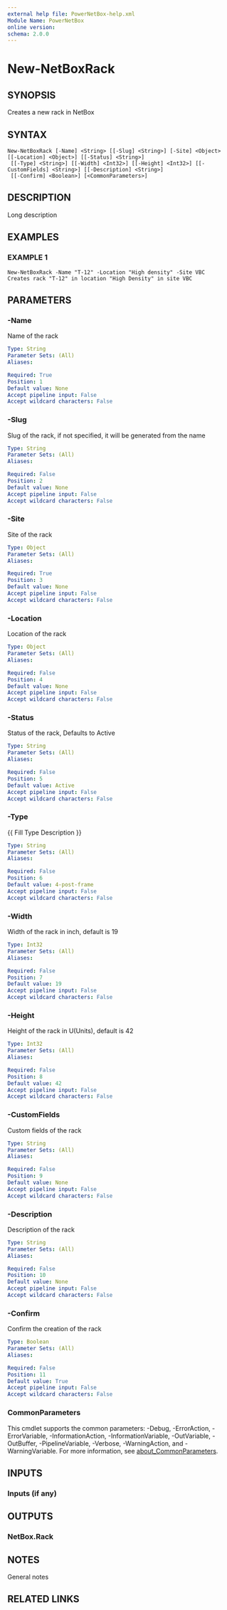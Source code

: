 ```yaml
---
external help file: PowerNetBox-help.xml
Module Name: PowerNetBox
online version:
schema: 2.0.0
---
```


# New-NetBoxRack

## SYNOPSIS
Creates a new rack in NetBox

## SYNTAX

```
New-NetBoxRack [-Name] <String> [[-Slug] <String>] [-Site] <Object> [[-Location] <Object>] [[-Status] <String>]
 [[-Type] <String>] [[-Width] <Int32>] [[-Height] <Int32>] [[-CustomFields] <String>] [[-Description] <String>]
 [[-Confirm] <Boolean>] [<CommonParameters>]
```

## DESCRIPTION
Long description

## EXAMPLES

### EXAMPLE 1
```
New-NetBoxRack -Name "T-12" -Location "High density" -Site VBC
Creates rack "T-12" in location "High Density" in site VBC
```

## PARAMETERS

### -Name
Name of the rack

```yaml
Type: String
Parameter Sets: (All)
Aliases:

Required: True
Position: 1
Default value: None
Accept pipeline input: False
Accept wildcard characters: False
```

### -Slug
Slug of the rack, if not specified, it will be generated from the name

```yaml
Type: String
Parameter Sets: (All)
Aliases:

Required: False
Position: 2
Default value: None
Accept pipeline input: False
Accept wildcard characters: False
```

### -Site
Site of the rack

```yaml
Type: Object
Parameter Sets: (All)
Aliases:

Required: True
Position: 3
Default value: None
Accept pipeline input: False
Accept wildcard characters: False
```

### -Location
Location of the rack

```yaml
Type: Object
Parameter Sets: (All)
Aliases:

Required: False
Position: 4
Default value: None
Accept pipeline input: False
Accept wildcard characters: False
```

### -Status
Status of the rack, Defaults to Active

```yaml
Type: String
Parameter Sets: (All)
Aliases:

Required: False
Position: 5
Default value: Active
Accept pipeline input: False
Accept wildcard characters: False
```

### -Type
{{ Fill Type Description }}

```yaml
Type: String
Parameter Sets: (All)
Aliases:

Required: False
Position: 6
Default value: 4-post-frame
Accept pipeline input: False
Accept wildcard characters: False
```

### -Width
Width of the rack in inch, default is 19

```yaml
Type: Int32
Parameter Sets: (All)
Aliases:

Required: False
Position: 7
Default value: 19
Accept pipeline input: False
Accept wildcard characters: False
```

### -Height
Height of the rack in U(Units), default is 42

```yaml
Type: Int32
Parameter Sets: (All)
Aliases:

Required: False
Position: 8
Default value: 42
Accept pipeline input: False
Accept wildcard characters: False
```

### -CustomFields
Custom fields of the rack

```yaml
Type: String
Parameter Sets: (All)
Aliases:

Required: False
Position: 9
Default value: None
Accept pipeline input: False
Accept wildcard characters: False
```

### -Description
Description of the rack

```yaml
Type: String
Parameter Sets: (All)
Aliases:

Required: False
Position: 10
Default value: None
Accept pipeline input: False
Accept wildcard characters: False
```

### -Confirm
Confirm the creation of the rack

```yaml
Type: Boolean
Parameter Sets: (All)
Aliases:

Required: False
Position: 11
Default value: True
Accept pipeline input: False
Accept wildcard characters: False
```

### CommonParameters
This cmdlet supports the common parameters: -Debug, -ErrorAction, -ErrorVariable, -InformationAction, -InformationVariable, -OutVariable, -OutBuffer, -PipelineVariable, -Verbose, -WarningAction, and -WarningVariable. For more information, see [about_CommonParameters](http://go.microsoft.com/fwlink/?LinkID=113216).

## INPUTS

### Inputs (if any)
## OUTPUTS

### NetBox.Rack
## NOTES
General notes

## RELATED LINKS

